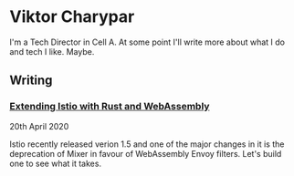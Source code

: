 # Viktor Charypar

I'm a Tech Director in Cell A. At some point I'll write more about what I do and tech I like. Maybe.

## Writing

### [Extending Istio with Rust and WebAssembly](proxy-wasm-1)

20th April 2020

Istio recently released verion 1.5 and one of the major changes in it is the deprecation of Mixer in
favour of WebAssembly Envoy filters. Let's build one to see what it takes.
